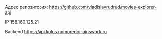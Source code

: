 Адрес репозитория: https://github.com/vladislavrudrud/movies-explorer-api

IP 158.160.125.21

Backend https://api.kolos.nomoredomainswork.ru

